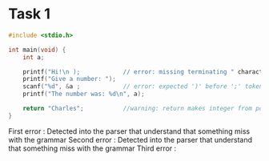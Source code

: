 # Task 1

```C
#include <stdio.h>

int main(void) {
    int a;

    printf("Hi!\n );            // error: missing terminating " character
    printf("Give a number: ");
    scanf("%d", &a ;            // error: expected ')' before ';' token
    printf("The number was: %d\n", a);

    return "Charles";           //warning: return makes integer from pointer without a cast
}
```
First error : Detected into the parser that understand that something miss with the grammar
Second error : Detected into the parser that understand that something miss with the grammar
Third error : 